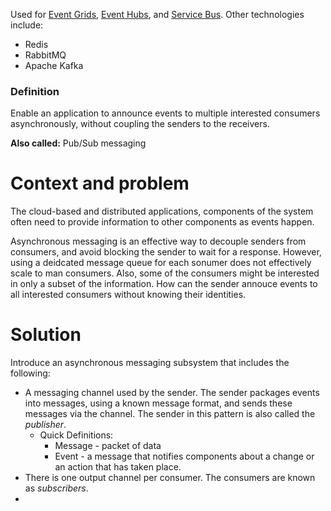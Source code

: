 Used for [Event Grids](https://learn.microsoft.com/en-us/azure/event-grid/), [Event Hubs](https://learn.microsoft.com/en-us/azure/event-hubs/), and [Service Bus](https://learn.microsoft.com/en-us/azure/service-bus-messaging/).
Other technologies include:
- Redis
- RabbitMQ
- Apache Kafka

### Definition
Enable an application to announce events to multiple interested consumers asynchronously, without coupling the senders to the receivers. 

**Also called:** Pub/Sub messaging

# Context and problem
The cloud-based and distributed applications, components of the system often need to provide information to other components as events happen.

Asynchronous messaging is an effective way to decouple senders from consumers, and avoid blocking the sender to wait for a response. However, using a deidcated message queue for each sonumer does not effectively scale to man consumers. Also, some of the consumers might be interested in only a subset of the information. How can the sender annouce events to all interested consumers without knowing their identities.

# Solution

Introduce an asynchronous messaging subsystem that includes the following:
- A messaging channel used by the sender. The sender packages events into messages, using a known message format, and sends these messages via the channel. The sender in this pattern is also called the *publisher*.
	- Quick Definitions:
		- Message - packet of data
		- Event - a message that notifies components about a change or an action that has taken place.
- There is one output channel per consumer. The consumers are known as *subscribers*.
- 